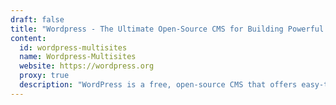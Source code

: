 ```yaml
---
draft: false
title: "Wordpress - The Ultimate Open-Source CMS for Building Powerful Websites"
content:
  id: wordpress-multisites
  name: Wordpress-Multisites
  website: https://wordpress.org
  proxy: true
  description: "WordPress is a free, open-source CMS that offers easy-to-use tools, SEO features, and full control over your website, making it the perfect platform for creating websites, blogs, and e-commerce stores."
---
```

